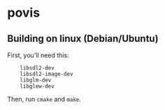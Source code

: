 # povis

## Building on linux (Debian/Ubuntu)
First, you'll need this:
```
    libsdl2-dev
    libsdl2-image-dev
    libglm-dev
    libglew-dev
```

Then, run ```cmake``` and ```make```.
